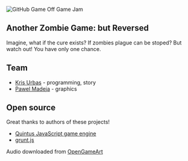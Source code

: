 ![GitHub Game Off Game Jam](https://f.cloud.github.com/assets/121322/1436486/25f88b78-4158-11e3-9b23-43596516362c.png)

## Another Zombie Game: but Reversed

Imagine, what if the cure exists? If zombies plague can be stoped? But watch out! You have only one chance.

## Team

-   [Kris Urbas](https://twitter.com/krzysu) - programming, story
- 	[Pawel Madeja](http://pawelmadeja.com/) - graphics

## Open source

Great thanks to authors of these projects!

-   [Quintus JavaScript game engine](http://html5quintus.com/)
-   [grunt.js](http://gruntjs.com/)

Audio downloaded from [OpenGameArt](http://opengameart.org/)